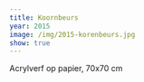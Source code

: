 ```yaml
---
title: Koornbeurs
year: 2015
image: /img/2015-korenbeurs.jpg
show: true
---
```

Acrylverf op papier, 70x70 cm
